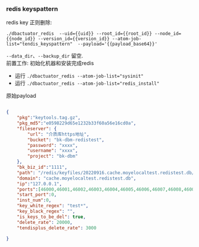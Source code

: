 ### redis keyspattern
redis key 正则删除:
```
./dbactuator_redis  --uid={{uid}} --root_id={{root_id}} --node_id={{node_id}} --version_id={{version_id}} --atom-job-list="tendis_keyspattern"  --payload='{{payload_base64}}'
```

`--data_dir`、`--backup_dir` 留空.  
前置工作:  初始化机器和安装完成redis
- 运行 `./dbactuator_redis --atom-job-list="sysinit"`
- 运行 `./dbactuator_redis --atom-job-list="redis_install"`

原始payload
```json

{
    "pkg":"keytools.tag.gz",
    "pkg_md5":"e0598229d65e1232b33f60a56e16cd0a",
    "fileserver": {
        "url": "介质库https地址",    
        "bucket": "bk-dbm-redistest",
        "password": "xxxx",
        "username": "xxxx",
        "project": "bk-dbm"
    },
    "bk_biz_id":"1111",
    "path": "/redis/keyfiles/20220916.cache.moyelocaltest.redistest.db/",
    "domain": "cache.moyelocaltest.redistest.db",
    "ip":"127.0.0.1",
    "ports":[46000,46001,46002,46003,46004,46005,46006,46007,46008,46009,46010,46011,46012,46013,46014],
    "start_port":0,
    "inst_num":0,
    "key_white_regex": "test*",
    "key_black_regex": "",
    "is_keys_to_be_del": true,
    "delete_rate": 20000,
    "tendisplus_delete_rate": 3000

}
```